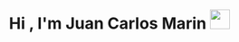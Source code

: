 <h1 align="center"><b>Hi , I'm Juan Carlos Marin </b><img src="https://media.giphy.com/media/hvRJCLFzcasrR4ia7z/giphy.gif" width="35"></h1>

